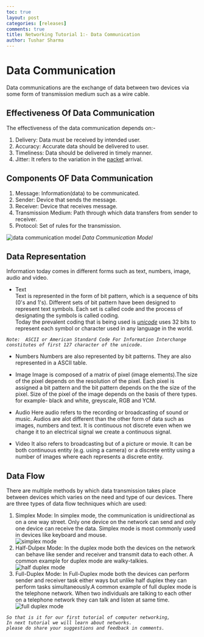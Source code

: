 ```yaml
---
toc: true
layout: post
categories: [releases]
comments: true
title: Networking Tutorial 1:- Data Communication
author: Tushar Sharma
---
```


# Data Communication
Data communications are the exchange of data between two devices via some form of transmission medium such as a wire cable.

## Effectiveness Of Data Communication
The effectiveness of the data communication depends on:-   
1. Delivery: Data must be received by intended user.
2. Accuracy: Accurate data should be delivered to user.
3. Timeliness: Data should be delivered in timely manner.
4. Jitter: It refers to the variation in the [packet](https://en.wikipedia.org/wiki/Network_packet) arrival.  

## Components OF Data Communication  
1. Message: Information(data) to be communicated.  
2. Sender: Device that sends the message.
3. Receiver: Device that receives message.
4. Transmission Medium: Path through which data transfers from sender to receiver.
5. Protocol: Set of rules for the transmission.
    
![data communication model](https://raw.githubusercontent.com/tushar2411/networking/master/images/data%20communication%20model.png) *Data Communication Model*   

## Data Representation   
Information today comes in different forms such as text, numbers, image, audio and video.

* Text   
Text is represented in the form of bit pattern, which is a sequence of bits (0's and 1's). Different sets of bit pattern have been designed to represent text symbols. Each set is called code and the process of designating the symbols is called coding.  
Today the prevalent coding that is being used is [*unicode*](https://en.wikipedia.org/wiki/Unicode) uses 32 bits to represent each symbol or character used in any language in the world.

*` Note:  ASCII or American Standard Code For Information Interchange constitutes of first 127 character of the unicode.  `*

*  Numbers
Numbers are also represented by bit patterns. They are also represented in a ASCII table.      

* Image
Image is composed of a matrix of pixel (image elements).The size of the pixel depends on the resolution of the pixel. Each pixel is assigned a bit pattern and the bit pattern depends on the the size of the pixel.
Size of the pixel of the image depends on the basis of there types. for example- black and white, greyscale, RGB and YCM.

* Audio 
Here audio refers to the recording or broadcasting of sound or music. Audios are alot different than the other form of data such as images, numbers and text. It is continuous not discrete even when we change it to an electrical signal we create a continuous signal.

* Video
It also refers to broadcasting but of a picture or movie. It can be both continuous entity (e.g. using a camera) or a discrete entity using a number of images where each represents a discrete entity.

## Data Flow 
There are multiple methods by which data transmission takes place between devices which varies on the need and type of our devices.
There are three types of data flow techniques which are used:
1. Simplex Mode:
   In simplex mode, the communication is unidirectional as on a one way street. Only one device on the network can send and only one device can receive the data. Simplex mode is most commonly used in devices like keyboard and mouse.  
   ![simplex mode](https://raw.githubusercontent.com/tushar2411/networking/master/images/simplex.png)
2. Half-Dulpex Mode:
   In the duplex mode both the devices on the network can behave like sender and receiver and transmit data to each other. A common example for duplex mode are walky-talkies.    
   ![half duplex mode](https://raw.githubusercontent.com/tushar2411/networking/master/images/half%20duplex.png)
3. Full-Duplex Mode:
   In Full-Duplex mode both the devices can perform sender and receiver task either ways but unlike half duplex they can perform tasks simultaneously.A common example of full duplex mode is the telephone network. When two individuals are talking to each other on a telephone network they can talk and listen at same time.  
   ![full duplex mode](https://raw.githubusercontent.com/tushar2411/networking/master/images/full%20duplex.png)

*`So that is it for our first tutorial of computer networking,`*  
*`In next tutorial we will learn about networks.`*  
*`please do share your suggestions and feedback in comments.`*














